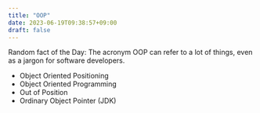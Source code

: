 ```yaml
---
title: "OOP"
date: 2023-06-19T09:38:57+09:00
draft: false
---
```


Random fact of the Day: The acronym OOP can refer to a lot of things, even as a jargon for software developers. 
-	Object Oriented Positioning
-	Object Oriented Programming
-	Out of Position
-	Ordinary Object Pointer (JDK)

